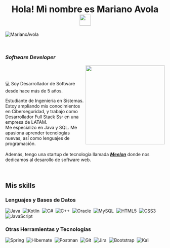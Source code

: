 <h1 align="center"><b>Hola! Mi nombre es Mariano Avola </b><img src="https://media.giphy.com/media/hvRJCLFzcasrR4ia7z/giphy.gif" width="35"></h1>
<p align="left"> <img src="https://komarev.com/ghpvc/?username=MarianoAvola" alt="MarianoAvola" /> </p>
<br>
<h3><b><i>Software Developer</i></b></h3>

<picture><img align="right" src="https://github.com/7oSkaaa/7oSkaaa/blob/main/Images/Right_Side.gif?raw=true" width = 250px></picture>

<br><br>

:computer: Soy Desarrollador de Software desde hace más de 5 años.

Estudiante de Ingeniería en Sistemas. Estoy ampliando mis conocimientos en Ciberseguridad, y trabajo como Desarrollador Full Stack Ssr en una empresa de LATAM.<br>
Me especializo en Java y SQL. Me apasiona aprender tecnologías nuevas, así como lenguajes de programación.<br><br>
Además, tengo una startup de tecnología llamada ***<a href= "https://meelon.me">Meelon</a>*** donde nos dedicamos al desarollo de software web.<br>

<br>

## Mis skills  
### Lenguajes y Bases de Datos
![Java](https://img.shields.io/badge/java-%23ED8B00.svg?style=for-the-badge&logo=openjdk&logoColor=white)&nbsp; ![Kotlin](https://img.shields.io/badge/kotlin-%237F52FF.svg?style=for-the-badge&logo=kotlin&logoColor=white)&nbsp; ![C#](https://img.shields.io/badge/c%23-%23239120.svg?style=for-the-badge&logo=csharp&logoColor=white)&nbsp; ![C++](https://img.shields.io/badge/c++-%2300599C.svg?style=for-the-badge&logo=c%2B%2B&logoColor=white)&nbsp; ![Oracle](https://img.shields.io/badge/Oracle-F80000?style=for-the-badge&logo=oracle&logoColor=white)&nbsp; ![MySQL](https://img.shields.io/badge/mysql-4479A1.svg?style=for-the-badge&logo=mysql&logoColor=white)&nbsp; ![HTML5](https://img.shields.io/badge/html5-%23E34F26.svg?style=for-the-badge&logo=html5&logoColor=white)&nbsp; ![CSS3](https://img.shields.io/badge/css3-%231572B6.svg?style=for-the-badge&logo=css3&logoColor=white)&nbsp; ![JavaScript](https://img.shields.io/badge/JavaScript%20-%23F7DF1E.svg?style=for-the-badge&logo=javascript&logoColor=black)

### Otras Herramientas y Tecnologías
![Spring](https://img.shields.io/badge/spring-%236DB33F.svg?style=for-the-badge&logo=spring&logoColor=white)&nbsp; ![Hibernate](https://img.shields.io/badge/Hibernate-59666C?style=for-the-badge&logo=Hibernate&logoColor=white)&nbsp; ![Postman](https://img.shields.io/badge/Postman-FF6C37?style=for-the-badge&logo=postman&logoColor=white)&nbsp; ![Git](https://img.shields.io/badge/git-%23F05033.svg?style=for-the-badge&logo=git&logoColor=white)&nbsp; ![Jira](https://img.shields.io/badge/jira-%230A0FFF.svg?style=for-the-badge&logo=jira&logoColor=white)&nbsp; ![Bootstrap](https://img.shields.io/badge/bootstrap-%238511FA.svg?style=for-the-badge&logo=bootstrap&logoColor=white)&nbsp; ![Kali](https://img.shields.io/badge/Kali-268BEE?style=for-the-badge&logo=kalilinux&logoColor=white)
